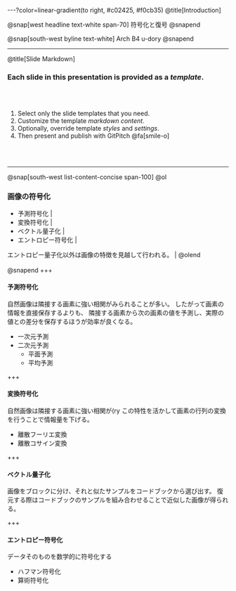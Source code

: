 ---?color=linear-gradient(to right, #c02425, #f0cb35)
@title[Introduction]

@snap[west headline text-white span-70]
符号化と復号
@snapend

@snap[south-west byline  text-white]
Arch B4 u-dory
@snapend

---

@title[Slide Markdown]

### Each slide in this presentation is provided as a *template*.

<br><br>

1. Select only the slide templates that you need.
1. Customize the template _markdown content_.
1. Optionally, override template _styles_ and _settings_.
1. Then present and publish with GitPitch @fa[smile-o]

<br><br>

---
@snap[south-west list-content-concise span-100]
@ol
### 画像の符号化

- 予測符号化 |
- 変換符号化 |
- ベクトル量子化 |
- エントロピー符号化 |

エントロピー量子化以外は画像の特徴を見越して行われる。 |
@olend
<br><br>
@snapend
+++

#### 予測符号化

自然画像は隣接する画素に強い相関がみられることが多い。
したがって画素の情報を直接保存するよりも、
隣接する画素から次の画素の値を予測し、実際の値との差分を保存するほうが効率が良くなる。

- 一次元予測
- 二次元予測
  - 平面予測
  - 平均予測

+++

#### 変換符号化

自然画像は隣接する画素に強い相関が(ry
この特性を活かして画素の行列の変換を行うことで情報量を下げる。

- 離散フーリエ変換
- 離散コサイン変換

+++

#### ベクトル量子化

画像をブロックに分け、それと似たサンプルをコードブックから選び出す。
復元する際はコードブックのサンプルを組み合わせることで近似した画像が得られる。

+++

#### エントロピー符号化

データそのものを数学的に符号化する

- ハフマン符号化
- 算術符号化

